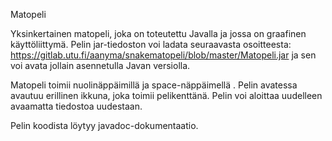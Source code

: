 Matopeli

Yksinkertainen matopeli, joka on toteutettu Javalla ja jossa on graafinen käyttöliittymä.
Pelin jar-tiedoston voi ladata seuraavasta osoitteesta: https://gitlab.utu.fi/aanyma/snakematopeli/blob/master/Matopeli.jar 
ja sen voi avata jollain asennetulla Javan versiolla.

Matopeli toimii nuolinäppäimillä ja space-näppäimellä . Pelin avatessa avautuu erillinen ikkuna, joka toimii pelikenttänä.
Pelin voi aloittaa uudelleen avaamatta tiedostoa uudestaan.

Pelin koodista löytyy javadoc-dokumentaatio.